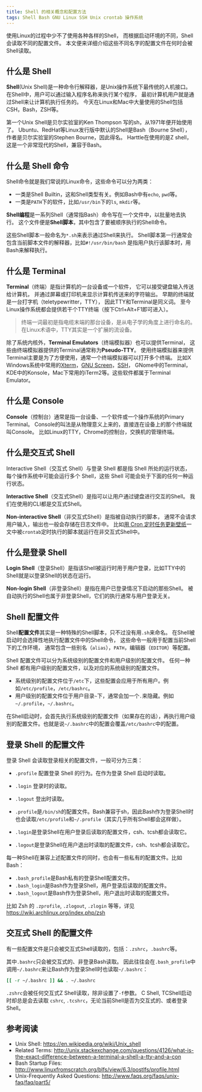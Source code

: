 ```yaml
---
title: Shell 的相关概念和配置方法
tags: Shell Bash GNU Linux SSH Unix crontab 操作系统
---
```


使用Linux的过程中少不了使用各种各样的Shell，
而根据启动环境的不同，Shell会读取不同的配置文件。
本文便来详细介绍这些不同名字的配置文件在何时会被Shell读取。

## 什么是 Shell

**Shell**(Unix Shell)是一种命令行解释器，是Unix操作系统下最传统的人机接口。
在Shell中，用户可以通过输入程序名称来执行某个程序，
最初计算机用户就是通过Shell来让计算机执行任务的。
今天在Linux和Mac中大量使用的Shell包括CSH，Bash，ZSH等。

第一个Unix Shell是贝尔实验室的Ken Thompson 写的sh，从1971年便开始使用了。
Ubuntu、RedHat等Linux发行版中默认的Shell是Bash（Bourne Shell），
作者是贝尔实验室的Stephen Bourne，因此得名。
Harttle在使用的是Z shell，这是一个非常现代的Shell，兼容于Bash。

<!--more-->

## 什么是 Shell 命令

Shell命令就是我们常说的Linux命令，这些命令可以分为两类：

* 一类是Shell Builtin，这和Shell类型有关。例如Bash中有`echo`, `pwd`等。
* 一类是`PATH`下的软件，比如`/usr/bin`下的`ls`, `mkdir`等。

**Shell编程**是一系列Shell（通常指Bash）命令写在一个文件中，以批量地去执行。
这个文件便是**Shell脚本**，其中包含了要被顺序执行的Shell命令。

这些Shell脚本一般命名为`*.sh`来表示通过Shell来执行。
Shell脚本第一行通常会包含当前脚本文件的解释器，比如`#!/usr/bin/bash`
是指用户执行该脚本时，用Bash来解释执行。

## 什么是 Terminal

**Terminal**（终端）是指计算机的一台设备或一个软件，
它可以接受键盘输入传送给计算机，
并通过屏幕或打印机来显示计算机传送来的字符输出。
早期的终端就是一台打字机（teletypewritter，TTY），
因此TTY和Terminal是同义词。
至今Linux操作系统都会提供若干个TTY终端（按下Ctrl+Alt+F1即可进入）。

> 终端一词最初是指电缆末端的那台设备，是从电子学的角度上进行命名的。
> 在Linux术语中，TTY其实是一个扩展的流设备。

除了系统内核外，**Terminal Emulators**（终端模拟器）也可以提供Terminal，
这些由终端模拟器提供的Terminal通常称为**Pseudo-TTY**。
使用终端模拟器来提供Terminal主要是为了方便使用，通常一个终端模拟器可以打开多个终端。
比如X Windows系统中常用的[Xterm][xterm]，[GNU Screen][screen]，[SSH][ssh]，
GNome中的Terminal，KDE中的Konsole，Mac下常用的iTerm2等。这些软件都属于Terminal Emulator。

## 什么是 Console

**Console**（控制台）通常是指一台设备、一个软件或一个操作系统的Primary Terminal。
Console的叫法是从物理意义上来的，直接连在设备上的那个终端就叫Console。
比如Linux的TTY，Chrome的控制台，交换机的管理终端。

## 什么是交互式 Shell

Interactive Shell（交互式 Shell）与登录 Shell 都是指 Shell 所处的运行状态，
每个操作系统中可能会运行多个 Shell，这些 Shell 可能会处于下面的任何一种运行状态。

**Interactive Shell**（交互式Shell）是指可以让用户通过键盘进行交互的Shell。
我们在使用的CLI都是交互式Shell。

**Non-interactive Shell**（非交互式Shell）是指被自动执行的脚本，
通常不会请求用户输入，输出也一般会存储在日志文件中。
比如[用 Cron 定时任务更新壁纸][cron]一文中被`crontab`定时执行的脚本就运行在非交互式Shell中。

## 什么是登录 Shell

**Login Shell**（登录Shell）是指该Shell被运行时用于用户登录，比如TTY中的Shell就是以登录Shell的状态在运行。

**Non-login Shell**（非登录Shell）是指在用户已登录情况下启动的那些Shell。
被自动执行的Shell也属于非登录Shell，它们的执行通常与用户登录无关。

## Shell 配置文件

Shell**配置文件**其实是一种特殊的Shell脚本，只不过没有用`.sh`来命名。
在Shell被启动时会选择性地执行配置文件中的Shell命令，
这些命令一般用于配置当前Shell下的工作环境，
通常包含一些别名（`alias`），`PATH`，编辑器（`EDITOR`）等配置。

Shell 配置文件可以分为系统级别的配置文件和用户级别的配置文件。
任何一种 Shell 都有用户级别的配置文件，以及对应的系统级别的配置文件。

* 系统级别的配置文件位于`/etc`下，这些配置会应用于所有用户。例如`/etc/profile`，`/etc/bashrc`。
* 用户级别的配置文件位于用户目录`~`下，通常会加一个`.`来隐藏。例如`~/.profile`，`~/.bashrc`。

在Shell启动时，会首先执行系统级别的配置文件（如果存在的话），再执行用户级别的配置文件。也就是说`~/.bashrc`中的配置会覆盖`/etc/bashrc`中的配置。

## 登录 Shell 的配置文件

登录 Shell 会读取登录相关的配置文件，一般可分为三类：

* `.profile` 配置登录 Shell 的行为。在作为登录 Shell 启动时读取。
* `.login` 登录时的读取。
* `.logout` 登出时读取。

* `.profile`是`/bin/sh`的配置文件。Bash兼容于sh，因此Bash作为登录Shell时也会读取`/etc/profile`和`~/.profile`（其实几乎所有Shell都会这样做）。
* `.login`是登录Shell在用户登录后读取的配置文件，csh、tcsh都会读取它。
* `.logout`是登录Shell在用户退出时读取的配置文件，csh、tcsh都会读取它。

每一种Shell在兼容上述配置文件的同时，也会有一些私有的配置文件。比如Bash：

* `.bash_profile`是Bash私有的登录Shell配置文件。
* `.bash_login`是Bash作为登录Shell，用户登录后读取的配置文件。
* `.bash_logout`是Bash作为登录Shell，用户退出时读取的配置文件。

比如 Zsh 的 `.zprofile`, `.zlogout`, `.zlogin` 等等，详见 <https://wiki.archlinux.org/index.php/zsh>

## 交互式 Shell 的配置文件

有一些配置文件是只会被交互式Shell读取的，包括：`.zshrc`，`.bashrc`等。

其中`.bashrc`只会被交互式的、非登录Bash读取。
因此往往会在`.bash_profile`中调用`~/.bashrc`来让Bash作为登录Shell时也读取`~/.bashrc`：

```bash
[[ -r ~/.bashrc ]] && . ~/.bashrc
```

`.zshrc`会被任何交互式Z Shell读取，除非设置了`-f`参数。
C Shell, TCShell启动时却总是会去读取 `cshrc`, `.tcshrc`，无论当前Shell是否为交互式的、或者登录Shell。

## 参考阅读

* Unix Shell: <https://en.wikipedia.org/wiki/Unix_shell>
* Related Terms: <http://unix.stackexchange.com/questions/4126/what-is-the-exact-difference-between-a-terminal-a-shell-a-tty-and-a-con>
* Bash Startup Files: <http://www.linuxfromscratch.org/blfs/view/6.3/postlfs/profile.html>
* Unix-Frequently Asked Questions: <http://www.faqs.org/faqs/unix-faq/faq/part5/>

[xterm]: http://en.wikipedia.org/wiki/Xterm
[screen]: http://en.wikipedia.org/wiki/Gnu_screen
[ssh]: http://en.wikipedia.org/wiki/Secure_shell
[cron]: /2015/11/20/crontab-desktop.html
